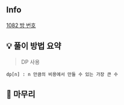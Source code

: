 ## Info
[1082 방 번호](https://www.acmicpc.net/problem/1082)

## 💡 풀이 방법 요약
> DP 사용

`dp[n] : n 만큼의 비용에서 만들 수 있는 가장 큰 수`  

## 🙂 마무리

